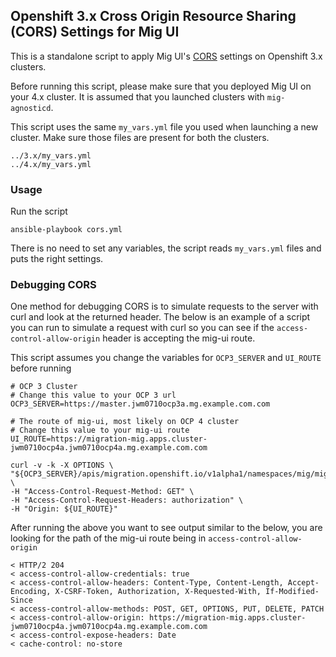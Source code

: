 ## Openshift 3.x Cross Origin Resource Sharing (CORS) Settings for Mig UI

This is a standalone script to apply Mig UI's [CORS](https://developer.mozilla.org/en-US/docs/Web/HTTP/CORS) settings on Openshift 3.x clusters.

Before running this script, please make sure that you deployed Mig UI on your 4.x cluster. It is assumed that you launched clusters with `mig-agnosticd`.

This script uses the same `my_vars.yml` file you used when launching a new cluster. Make sure those files are present for both the clusters.

```
../3.x/my_vars.yml
../4.x/my_vars.yml
```

### Usage

Run the script

```
ansible-playbook cors.yml
```

There is no need to set any variables, the script reads `my_vars.yml` files and puts the right settings.

### Debugging CORS
One method for debugging CORS is to simulate requests to the server with curl and look at the returned header.
The below is an example of a script you can run to simulate a request with curl so you can see if the `access-control-allow-origin` header is accepting the mig-ui route. 

This script assumes you change the variables for `OCP3_SERVER` and `UI_ROUTE` before running

    # OCP 3 Cluster
    # Change this value to your OCP 3 url
    OCP3_SERVER=https://master.jwm0710ocp3a.mg.example.com.com

    # The route of mig-ui, most likely on OCP 4 cluster
    # Change this value to your mig-ui route
    UI_ROUTE=https://migration-mig.apps.cluster-jwm0710ocp4a.jwm0710ocp4a.mg.example.com.com

    curl -v -k -X OPTIONS \
    "${OCP3_SERVER}/apis/migration.openshift.io/v1alpha1/namespaces/mig/migclusters" \
    -H "Access-Control-Request-Method: GET" \
    -H "Access-Control-Request-Headers: authorization" \
    -H "Origin: ${UI_ROUTE}"

After running the above you want to see output similar to the below, you are looking for the path of the mig-ui route being in `access-control-allow-origin`

    < HTTP/2 204 
    < access-control-allow-credentials: true
    < access-control-allow-headers: Content-Type, Content-Length, Accept-Encoding, X-CSRF-Token, Authorization, X-Requested-With, If-Modified-Since
    < access-control-allow-methods: POST, GET, OPTIONS, PUT, DELETE, PATCH
    < access-control-allow-origin: https://migration-mig.apps.cluster-jwm0710ocp4a.jwm0710ocp4a.mg.example.com.com
    < access-control-expose-headers: Date
    < cache-control: no-store



 
